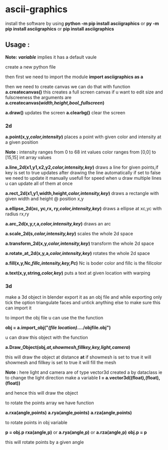 # ascii-graphics

install the software by using
__python -m pip install asciigraphics__ or
__py -m pip install asciigraphics__ or 
__pip install asciigraphics__ 


## Usage :

__Note:__
__*variable*__ implies it has a default vaule

create a new python file

then first we need to import the module
__import asciigraphics as a__

then we need to create canvas we can do that with function
__a.createcanvas()__
this creates a full screen canvas if u want to edit size and fulscreeness the arguments are
__a.createcanvas(*width,height,bool_fullscreen*)__

__a.draw()__  updates the screen
__a.clearbg()__ clear the screen

### 2d

__a.point(x,y,*color,intensity*)__ places a point with given color and intensity at a given position

__Note :__
intensity ranges from 0 to 68 int values
color ranges from [0,0] to [15,15] int array values

__a.line_2d(x1,y1,x2,y2,*color,intensity,key*)__ draws a line for given points,if key is set to true updates after drawing the 
line automatically if set to false we need to update it manually usefull for speed when u draw multiple lines u can update all of them at once

__a.rect_2d(x1,y1,width,height,*color,intensity,key*)__ draws a rectangle with given width and height @ position x,y

__a.ellipse_2d(xc, yc,rx, ry,*color,intensity,key*)__ draws a ellipse at xc,yc with radius rx,ry

__a.arc_2d(x,y,r,a,*color,intensity,key*)__ draws an arc

__a.scale_2d(s,*color,intensity,key*)__ scales the whole 2d space

__a.transform_2d(x,y,*color,intensity,key*)__ transform the whole 2d space

__a.rotate_at_2d(x,y,a,*color,intensity,key*)__ rotates the whole 2d space

__a.fill(x,y,Nc,*fillc,intensity,key,Pc*)__ Nc is boder color and fillc is the fillcolor

__a.text(x,y,string,*color,key*)__ puts a text at given location with warping


### 3d

make a 3d object in blender export it as an obj file and while exporting only tick the option triangulate faces and untick anything else to make sure this can import it 

to import the obj file u can use the the function

__obj = a.import_obj("*(file location)*..../objfile.obj")__

u can draw this object with the function

__a.Draw_Object(obj,*at,showmesh,fillkey,key,light,camera*)__

this will draw the object at distance __at__ if showmesh is set to true it will showmesh and fillkey is set to true it will 
fill the mesh 

__Note :__ here light and camera are of type vector3d created a by dataclass ie to change the light direction make a variable 
__l = a.vector3d((float),(float),(float))__

and hence this will draw the object

to rotate the points array we have function

__a.rxa(angle,points)__
__a.rya(angle,points)__
__a.rza(angle,points)__

to rotate points in obj variable

__p = obj.p__
__rxa(angle,p)__ or __a.rya(angle,p)__ or __a.rza(angle,p)__
__obj.p = p__

this will rotate points by a given angle




